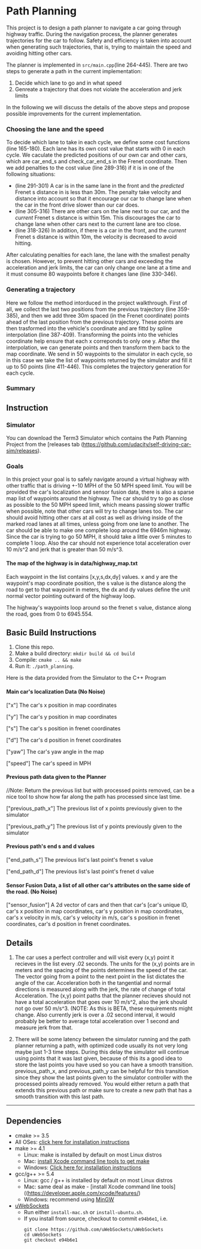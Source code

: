 # Path Planning
This project is to design a path planner to navigate a car going through highway traffic. During the navigation process, the planner generates trajectories for the car to follow. Safety and efficiency is taken into account when generating such trajectories, that is, trying to maintain the speed and avoiding hitting other cars.

The planner is implemented in `src/main.cpp`(line 264-445). There are two steps to generate a path in the current implementation:

1. Decide which lane to go and in what speed
2. Genreate a trajectory that does not violate the acceleration and jerk limits

In the following we will discuss the details of the above steps and propose possible improvements for the current implementation.

### Choosing the lane and the speed
To decide which lane to take in each cycle, we define some cost functions (line 165-180). Each lane has its own cost value that starts with 0 in each cycle. We caculate the predicted positions of our own car and other cars, which are car_end_s and check_car_end_s in the Frenet coordinate. Then we add penalties to the cost value (line 289-316) if it is in one of the following situations:

* (line 291-301) A car is in the same lane in the front and the _predicted_ Frenet s distance in is less than 30m. The penalty take velocity and distance into account so that it encourage our car to change lane when the car in the front drive slower than our car does. 
* (line 305-316) There are other cars on the lane next to our car, and the _current_ Frenet s distance is within 15m. This discourages the car to change lane when other cars next to the current lane are too close.
* (line 318-326) In addition, if there is a car in the front, and the _current_ Frenet s distance is within 10m, the velocity is decreased to avoid hitting.

After calculating penalties for each lane, the lane with the smallest penalty is chosen. However, to prevent hitting other cars and exceeding the acceleration and jerk limits, the car can only change one lane at a time and it must consume 80 waypoints before it changes lane (line 330-346).

### Generating a trajectory
Here we follow the method intorduced in the project walkthrough. First of all, we collect the last two positions from the previous trajectory (line 359-385), and then we add three 30m spaced (in the Frenet coordinate) points ahead of the last position from the previous trajectory. These points are then trasformed into the vehicle's coordinate and are fittd by spline interpolation (line 387-409). Transforming the points into the vehicles coordinate help ensure that each x correponds to only one y. After the interpolation, we can generate points and then transform them back to the map coordinate. We send in 50 waypoints to the simulator in each cycle, so in this case we take the list of waypoints returned by the simulator and fill it up to 50 points (line 411-446). This completes the trajectory generation for each cycle.

### Summary

## Instruction   
### Simulator
You can download the Term3 Simulator which contains the Path Planning Project from the [releases tab (https://github.com/udacity/self-driving-car-sim/releases).

### Goals
In this project your goal is to safely navigate around a virtual highway with other traffic that is driving +-10 MPH of the 50 MPH speed limit. You will be provided the car's localization and sensor fusion data, there is also a sparse map list of waypoints around the highway. The car should try to go as close as possible to the 50 MPH speed limit, which means passing slower traffic when possible, note that other cars will try to change lanes too. The car should avoid hitting other cars at all cost as well as driving inside of the marked road lanes at all times, unless going from one lane to another. The car should be able to make one complete loop around the 6946m highway. Since the car is trying to go 50 MPH, it should take a little over 5 minutes to complete 1 loop. Also the car should not experience total acceleration over 10 m/s^2 and jerk that is greater than 50 m/s^3.

#### The map of the highway is in data/highway_map.txt
Each waypoint in the list contains  [x,y,s,dx,dy] values. x and y are the waypoint's map coordinate position, the s value is the distance along the road to get to that waypoint in meters, the dx and dy values define the unit normal vector pointing outward of the highway loop.

The highway's waypoints loop around so the frenet s value, distance along the road, goes from 0 to 6945.554.

## Basic Build Instructions

1. Clone this repo.
2. Make a build directory: `mkdir build && cd build`
3. Compile: `cmake .. && make`
4. Run it: `./path_planning`.

Here is the data provided from the Simulator to the C++ Program

#### Main car's localization Data (No Noise)

["x"] The car's x position in map coordinates

["y"] The car's y position in map coordinates

["s"] The car's s position in frenet coordinates

["d"] The car's d position in frenet coordinates

["yaw"] The car's yaw angle in the map

["speed"] The car's speed in MPH

#### Previous path data given to the Planner

//Note: Return the previous list but with processed points removed, can be a nice tool to show how far along
the path has processed since last time. 

["previous_path_x"] The previous list of x points previously given to the simulator

["previous_path_y"] The previous list of y points previously given to the simulator

#### Previous path's end s and d values 

["end_path_s"] The previous list's last point's frenet s value

["end_path_d"] The previous list's last point's frenet d value

#### Sensor Fusion Data, a list of all other car's attributes on the same side of the road. (No Noise)

["sensor_fusion"] A 2d vector of cars and then that car's [car's unique ID, car's x position in map coordinates, car's y position in map coordinates, car's x velocity in m/s, car's y velocity in m/s, car's s position in frenet coordinates, car's d position in frenet coordinates. 

## Details

1. The car uses a perfect controller and will visit every (x,y) point it recieves in the list every .02 seconds. The units for the (x,y) points are in meters and the spacing of the points determines the speed of the car. The vector going from a point to the next point in the list dictates the angle of the car. Acceleration both in the tangential and normal directions is measured along with the jerk, the rate of change of total Acceleration. The (x,y) point paths that the planner recieves should not have a total acceleration that goes over 10 m/s^2, also the jerk should not go over 50 m/s^3. (NOTE: As this is BETA, these requirements might change. Also currently jerk is over a .02 second interval, it would probably be better to average total acceleration over 1 second and measure jerk from that.

2. There will be some latency between the simulator running and the path planner returning a path, with optimized code usually its not very long maybe just 1-3 time steps. During this delay the simulator will continue using points that it was last given, because of this its a good idea to store the last points you have used so you can have a smooth transition. previous_path_x, and previous_path_y can be helpful for this transition since they show the last points given to the simulator controller with the processed points already removed. You would either return a path that extends this previous path or make sure to create a new path that has a smooth transition with this last path.


---

## Dependencies

* cmake >= 3.5
 * All OSes: [click here for installation instructions](https://cmake.org/install/)
* make >= 4.1
  * Linux: make is installed by default on most Linux distros
  * Mac: [install Xcode command line tools to get make](https://developer.apple.com/xcode/features/)
  * Windows: [Click here for installation instructions](http://gnuwin32.sourceforge.net/packages/make.htm)
* gcc/g++ >= 5.4
  * Linux: gcc / g++ is installed by default on most Linux distros
  * Mac: same deal as make - [install Xcode command line tools]((https://developer.apple.com/xcode/features/)
  * Windows: recommend using [MinGW](http://www.mingw.org/)
* [uWebSockets](https://github.com/uWebSockets/uWebSockets)
  * Run either `install-mac.sh` or `install-ubuntu.sh`.
  * If you install from source, checkout to commit `e94b6e1`, i.e.
    ```
    git clone https://github.com/uWebSockets/uWebSockets 
    cd uWebSockets
    git checkout e94b6e1
    ```

